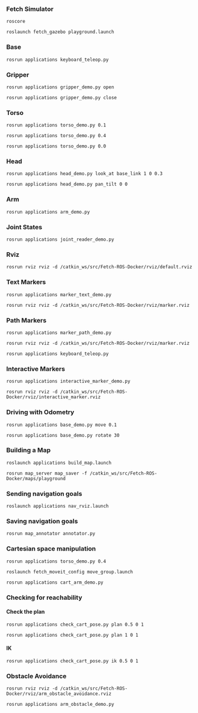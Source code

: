 

### Fetch Simulator
`roscore`

`roslaunch fetch_gazebo playground.launch`

### Base
`rosrun applications keyboard_teleop.py`

### Gripper
`rosrun applications gripper_demo.py open`

`rosrun applications gripper_demo.py close`

### Torso
`rosrun applications torso_demo.py 0.1`

`rosrun applications torso_demo.py 0.4`

`rosrun applications torso_demo.py 0.0`

### Head
`rosrun applications head_demo.py look_at base_link 1 0 0.3`

`rosrun applications head_demo.py pan_tilt 0 0`

### Arm
`rosrun applications arm_demo.py`

### Joint States
`rosrun applications joint_reader_demo.py`

### Rviz
`rosrun rviz rviz -d /catkin_ws/src/Fetch-ROS-Docker/rviz/default.rviz`

### Text Markers
`rosrun applications marker_text_demo.py`

`rosrun rviz rviz -d /catkin_ws/src/Fetch-ROS-Docker/rviz/marker.rviz`

### Path Markers
`rosrun applications marker_path_demo.py`

`rosrun rviz rviz -d /catkin_ws/src/Fetch-ROS-Docker/rviz/marker.rviz`

`rosrun applications keyboard_teleop.py`

### Interactive Markers
`rosrun applications interactive_marker_demo.py`

`rosrun rviz rviz -d /catkin_ws/src/Fetch-ROS-Docker/rviz/interactive_marker.rviz`

### Driving with Odometry
`rosrun applications base_demo.py move 0.1`

`rosrun applications base_demo.py rotate 30`

### Building a Map
`roslaunch applications build_map.launch`

`rosrun map_server map_saver -f /catkin_ws/src/Fetch-ROS-Docker/maps/playground`

### Sending navigation goals
`roslaunch applications nav_rviz.launch`

### Saving navigation goals
`rosrun map_annotator annotator.py`

### Cartesian space manipulation
`rosrun applications torso_demo.py 0.4`

`roslaunch fetch_moveit_config move_group.launch`

`rosrun applications cart_arm_demo.py`

### Checking for reachability
#### Check the plan
`rosrun applications check_cart_pose.py plan 0.5 0 1`

`rosrun applications check_cart_pose.py plan 1 0 1`

#### IK
`rosrun applications check_cart_pose.py ik 0.5 0 1`

### Obstacle Avoidance

`rosrun rviz rviz -d /catkin_ws/src/Fetch-ROS-Docker/rviz/arm_obstacle_avoidance.rviz`

`rosrun applications arm_obstacle_demo.py`
